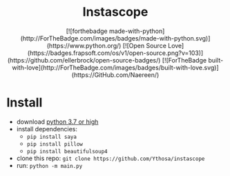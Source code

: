 <h1 align="center">Instascope</h1>
<div align="center">
[![forthebadge made-with-python](http://ForTheBadge.com/images/badges/made-with-python.svg)](https://www.python.org/)
[![Open Source Love](https://badges.frapsoft.com/os/v1/open-source.png?v=103)](https://github.com/ellerbrock/open-source-badges/)
[![ForTheBadge built-with-love](http://ForTheBadge.com/images/badges/built-with-love.svg)](https://GitHub.com/Naereen/)
</div>

# Install
-   download [python 3.7 or high](https://python.org/download)
-   install dependencies:
    -   `pip install saya`
    -   `pip install pillow`
    -   `pip install beautifulsoup4`
-   clone this repo: `git clone https://github.com/Ythosa/instascope`
-   run: `python -m main.py`

